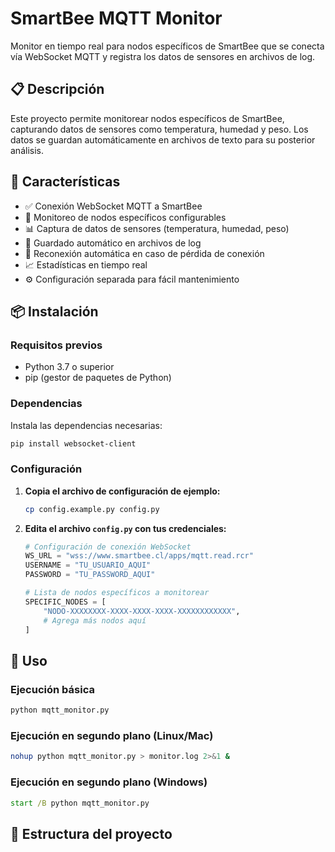 # SmartBee MQTT Monitor

Monitor en tiempo real para nodos específicos de SmartBee que se conecta vía WebSocket MQTT y registra los datos de sensores en archivos de log.

## 📋 Descripción

Este proyecto permite monitorear nodos específicos de SmartBee, capturando datos de sensores como temperatura, humedad y peso. Los datos se guardan automáticamente en archivos de texto para su posterior análisis.

## 🚀 Características

- ✅ Conexión WebSocket MQTT a SmartBee
- 🎯 Monitoreo de nodos específicos configurables
- 📊 Captura de datos de sensores (temperatura, humedad, peso)
- 💾 Guardado automático en archivos de log
- 🔄 Reconexión automática en caso de pérdida de conexión
- 📈 Estadísticas en tiempo real
- ⚙️ Configuración separada para fácil mantenimiento

## 📦 Instalación

### Requisitos previos

- Python 3.7 o superior
- pip (gestor de paquetes de Python)

### Dependencias

Instala las dependencias necesarias:

```bash
pip install websocket-client
```

### Configuración

1. **Copia el archivo de configuración de ejemplo:**
   ```bash
   cp config.example.py config.py
   ```

2. **Edita el archivo `config.py` con tus credenciales:**
   ```python
   # Configuración de conexión WebSocket
   WS_URL = "wss://www.smartbee.cl/apps/mqtt.read.rcr"
   USERNAME = "TU_USUARIO_AQUI"
   PASSWORD = "TU_PASSWORD_AQUI"
   
   # Lista de nodos específicos a monitorear
   SPECIFIC_NODES = [
       "NODO-XXXXXXXX-XXXX-XXXX-XXXX-XXXXXXXXXXXX",
       # Agrega más nodos aquí
   ]
   ```

## 🎯 Uso

### Ejecución básica

```bash
python mqtt_monitor.py
```

### Ejecución en segundo plano (Linux/Mac)

```bash
nohup python mqtt_monitor.py > monitor.log 2>&1 &
```

### Ejecución en segundo plano (Windows)

```cmd
start /B python mqtt_monitor.py
```

## 📁 Estructura del proyecto
